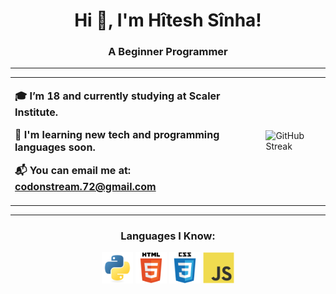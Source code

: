 <h1 align="center" style="font-family:inherit;">Hi 👋, I'm Hîtesh Sînha!</h1>
<h3 align="center">A Beginner Programmer</h3>
<hr>

<div align="center">
  <table>
    <tr>
      <td>
        <div align="left" style="font-size:16px;">
          <b>
            <p>🎓 I’m 18 and currently studying at Scaler Institute.</p>
            <p>🚀 I'm learning new tech and programming languages soon.</p>
            <p>📬 You can email me at: <a href="mailto:codonstream.72@gmail.com">codonstream.72@gmail.com</a></p>
          </b>
        </div>
      </td>
      <td>
        <img src="https://streak-stats.demolab.com/?user=HITESH-235&theme=radicle&hide_border=true&date_format=M%20j%5B%2C%20Y%5D" alt="GitHub Streak" width="220"/>
      </td>
    </tr>
  </table>
</div>
<hr>

<h3 align="center">Languages I Know:</h3>
<p align="center">
  <img src="https://raw.githubusercontent.com/devicons/devicon/master/icons/python/python-original.svg" alt="Python" width="50" height="50"/>
  <img src="https://raw.githubusercontent.com/devicons/devicon/master/icons/html5/html5-original-wordmark.svg" alt="HTML5" width="50" height="50"/>
  <img src="https://raw.githubusercontent.com/devicons/devicon/master/icons/css3/css3-original-wordmark.svg" alt="CSS3" width="50" height="50"/>
  <img src="https://raw.githubusercontent.com/devicons/devicon/master/icons/javascript/javascript-original.svg" alt="JavaScript" width="50" height="50"/>
</p>

<!--
**HITESH-235/HITESH-235** is a ✨ _special_ ✨ repository because its `README.md` (this file) appears on your GitHub profile.
-->
